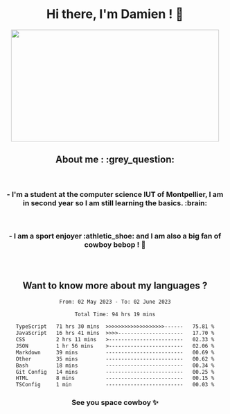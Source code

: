 <div align="center">
<h1>Hi there, I'm Damien ! 👋 </h1>
<img src="https://media.giphy.com/media/11KzOet1ElBDz2/giphy.gif" width="480" height="258" /> 
 <h2>About me : :grey_question: </h2>
 <br>
<h3>- I'm a student at the computer science IUT of Montpellier, I am in second year so I am still learning the basics. :brain: </h3>
 <br>
<h3>- I am a sport enjoyer :athletic_shoe: and I am also a big fan of cowboy bebop ! 🤠 <h3>
 <br>
 
  <h2>Want to know more about my languages ?</h2>

 <!--START_SECTION:waka-->

```txt
From: 02 May 2023 - To: 02 June 2023

Total Time: 94 hrs 19 mins

TypeScript   71 hrs 30 mins  >>>>>>>>>>>>>>>>>>>------   75.81 %
JavaScript   16 hrs 41 mins  >>>>---------------------   17.70 %
CSS          2 hrs 11 mins   >------------------------   02.33 %
JSON         1 hr 56 mins    >------------------------   02.06 %
Markdown     39 mins         -------------------------   00.69 %
Other        35 mins         -------------------------   00.62 %
Bash         18 mins         -------------------------   00.34 %
Git Config   14 mins         -------------------------   00.25 %
HTML         8 mins          -------------------------   00.15 %
TSConfig     1 min           -------------------------   00.03 %
```

<!--END_SECTION:waka-->
 
 
 <!--
 <p align="center">
           <img src="https://wakatime.com/share/@b21fb822-1b1e-4a56-b3ac-d647f03795fd/3d8fc332-54a6-4d29-9469-965955d6e018.svg"/>
 </p>
 <p align="center">
  <img src="https://wakatime.com/share/@b21fb822-1b1e-4a56-b3ac-d647f03795fd/5d7b153c-4137-40c1-8270-25e516f9619c.svg"/>
 </p>
 -->
 
<h3> See you space cowboy ✨ </h3>

</div>


 
